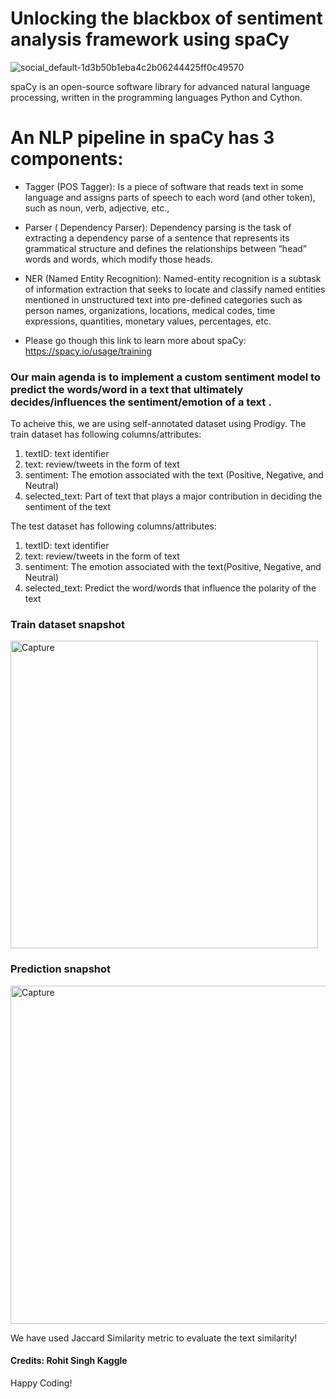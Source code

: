 # Unlocking the blackbox of sentiment analysis framework using spaCy

![social_default-1d3b50b1eba4c2b06244425ff0c49570](https://user-images.githubusercontent.com/66754032/94864408-8bb05680-0401-11eb-9a93-298cd02a1e53.jpg)

spaCy is an open-source software library for advanced natural language processing, written in the programming languages Python and Cython. 

# An NLP pipeline in spaCy has 3 components:
- Tagger (POS Tagger): Is a piece of software that reads text in some language and assigns parts of speech to each word (and other token), such as noun, verb, adjective, etc.,
- Parser ( Dependency Parser): Dependency parsing is the task of extracting a dependency parse of a sentence that represents its grammatical structure and defines the relationships between “head” words and words, which modify those heads.
- NER (Named Entity Recognition): Named-entity recognition is a subtask of information extraction that seeks to locate and classify named entities mentioned in unstructured text into pre-defined categories such as person names, organizations, locations, medical codes, time expressions, quantities, monetary values, percentages, etc.

- Please go though this link to learn more about spaCy: https://spacy.io/usage/training

### Our main agenda is to implement a custom sentiment model to predict the words/word in a text that ultimately decides/influences the sentiment/emotion of a text . 


To acheive this, we are using self-annotated dataset using Prodigy. The train dataset has following columns/attributes:

1. textID: text identifier
2. text: review/tweets in the form of text
3. sentiment: The emotion associated with the text (Positive, Negative, and Neutral)
4. selected_text: Part of text that plays a major contribution in deciding the sentiment of the text

The test dataset has following columns/attributes:

1. textID: text identifier
2. text: review/tweets in the form of text
3. sentiment: The emotion associated with the text(Positive, Negative, and Neutral)
4. selected_text: Predict the word/words that influence the polarity of the text

### Train dataset snapshot

<img width="492" alt="Capture" src="https://user-images.githubusercontent.com/66754032/95028113-8a7e6400-0663-11eb-9cfe-55e4d2ee373d.PNG">

### Prediction snapshot

<img width="541" alt="Capture" src="https://user-images.githubusercontent.com/66754032/95028170-f2cd4580-0663-11eb-8311-29378dbd72b3.PNG">

We have used Jaccard Similarity metric to evaluate the text similarity!

#### Credits: Rohit Singh Kaggle


Happy Coding!


